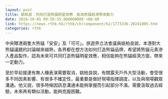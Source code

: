 ```yaml
---
layout: post
title: 姚柏良：共同打造熊貓明星效應　能為熊貓經濟帶來動力
date: 2024-10-05 09:56:55.000000000 +08:00
link: https://news.rthk.hk/rthk/ch/component/k2/1773336-20241005.htm
categories: rthk
---
```


中央贈港兩隻大熊貓「安安」及「可可」。旅遊界立法會議員姚柏良說，本港對大熊貓議題的討論越來越熱，各界都在想方法如何打造熊貓品牌，希望將熊貓元素滲入產品製作，認為未來可共同打造熊貓明星效應，相信能夠在熊貓經濟方面，帶來一定動力。

至於早前接連有無人機表演需要取消，姚柏良說，有關露天戶外大型活動，會受很多不同因素影響、有很多不確定性，最重要是做好現場指揮調度，以及與現場觀眾溝通。他又說，很多時候因訊息溝通未能夠掌握而引起部分不滿，需要汲取過去經驗，未來再有類似活動，能夠克服困難。

